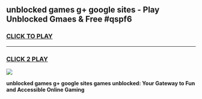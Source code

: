 
## unblocked games g+ google sites - Play Unblocked Gmaes & Free #qspf6
<h3>
<a href="https://news.freeplayer.one?title=unblocked_games_g+_google_sites&ref=24F">CLICK TO PLAY</a></h3>
<hr>

<h3>
<a href="https://news.freeplayer.one?title=unblocked_games_g+_google_sites&ref=24F">CLICK 2 PLAY</a>
  
</h3>

<a href="https://news.freeplayer.one?title=unblocked_games_g+_google_sites&ref=24F/"><img src="https://clearcache.store/games.png"></a>


**unblocked games g+ google sites games unblocked: Your Gateway to Fun and Accessible Online Gaming**
